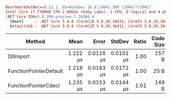 ``` ini

BenchmarkDotNet=v0.12.1, OS=Windows 10.0.19041.508 (2004/?/20H1)
Intel Core i7-7700HQ CPU 2.80GHz (Kaby Lake), 1 CPU, 8 logical and 4 physical cores
.NET Core SDK=5.0.100-preview.7.20366.6
  [Host]     : .NET Core 5.0.0 (CoreCLR 5.0.20.36411, CoreFX 5.0.20.36411), X64 RyuJIT
  DefaultJob : .NET Core 5.0.0 (CoreCLR 5.0.20.36411, CoreFX 5.0.20.36411), X64 RyuJIT


```
|                 Method |     Mean |     Error |    StdDev | Ratio | Code Size |
|----------------------- |---------:|----------:|----------:|------:|----------:|
|              DllImport | 1.222 μs | 0.0116 μs | 0.0102 μs |  1.00 |     157 B |
| FunctionPointerDefault | 1.218 μs | 0.0183 μs | 0.0172 μs |  1.00 |      25 B |
|   FunctionPointerCdecl | 1.235 μs | 0.0153 μs | 0.0144 μs |  1.01 |     149 B |

